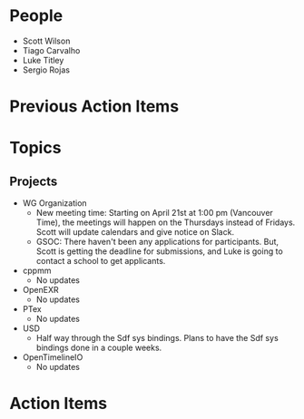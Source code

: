 People
======

- Scott Wilson
- Tiago Carvalho
- Luke Titley
- Sergio Rojas

Previous Action Items
=====================

Topics
======

Projects
--------

- WG Organization
    - New meeting time: Starting on April 21st at 1:00 pm (Vancouver Time), the meetings will happen on the Thursdays instead of Fridays. Scott will update calendars and give notice on Slack.
    - GSOC: There haven't been any applications for participants. But, Scott is getting the deadline for submissions, and Luke is going to contact a school to get applicants.
- cppmm
    - No updates
- OpenEXR
    - No updates
- PTex
    - No updates
- USD
    - Half way through the Sdf sys bindings. Plans to have the Sdf sys bindings done in a couple weeks.
- OpenTimelineIO
    - No updates

Action Items
============
